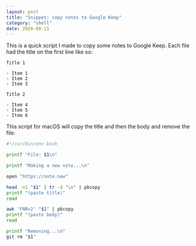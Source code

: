 ```yaml
---
layout: post
title: "Snippet: copy notes to Google Keep"
category: "shell"
date: 2020-08-11
---
```


This is a quick script I made to copy some notes to Google Keep.  Each file had the title on the first line like so:

```
Title 1

- Item 1
- Item 2
- Item 3
```

```
Title 2

- Item 4
- Item 5
- Item 6
```

This script for macOS will copy the title and then the body and remove the file:

```bash
#!/usr/bin/env bash

printf "File: $1\n"

printf "Making a new note...\n"

open "https://note.new"

head -n1 "$1" | tr -d "\n" | pbcopy
printf "(paste title)"
read

awk 'FNR>2' "$1" | pbcopy
printf "(paste body)"
read

printf "Removing...\n"
git rm "$1"
```
